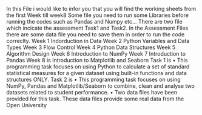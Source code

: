 In this File i would like to infor you that you will find the working sheets from the first Week till week8 
Some file you need to run some Libraries before running the codes such as Pandas and Numpy etc... 
There are two file which incicate the assessment Task1 and Task2. 
In the Assessment Files there are some data file you need to save them in order to run the code correclty. 
Week 1 Indorduction in Data 
Week 2 Python Variables and Data Types
Week 3 Flow Control
Week 4 Python Data Structures
Week 5 Algorithm Design
Week 6 Introduction to NumPy
Week 7 Introduction to Pandas
Week 8 is Introduction to Matplotlib and Seaborn
Task 1 is •	This programming task focuses on using Python to calculate a set of standard statistical measures for a given dataset using built-in functions and data structures ONLY.
Task 2 is •	This programming task focuses on using NumPy, Pandas and Matplotlib/Seaborn to combine, clean and analyse two datasets related to student performance. 
•	Two data files have been provided for this task. These data files provide some real data from the Open University
